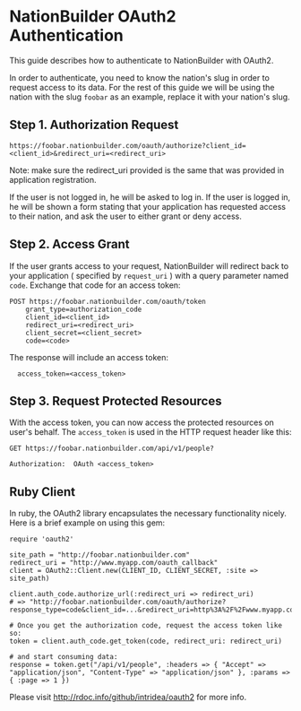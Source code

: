 # NationBuilder OAuth2 Authentication

This guide describes how to authenticate to NationBuilder with OAuth2.

In order to authenticate, you need to know the nation's slug in order to request access to its data. For the rest of this guide we will be using the nation with the slug `foobar` as an example, replace it with your nation's slug.

## Step 1. Authorization Request

```
https://foobar.nationbuilder.com/oauth/authorize?client_id=<client_id>&redirect_uri=<redirect_uri>
```

Note: make sure the redirect_uri provided is the same that was provided in application registration.

If the user is not logged in, he will be asked to log in. If the user is logged in, he will be shown a form stating that your application has requested access to their nation, and ask the user to either grant or deny access.


## Step 2. Access Grant

If the user grants access to your request, NationBuilder will redirect back to your application ( specified by `request_uri` ) with a query parameter named `code`.  Exchange that code for an access token:


```
POST https://foobar.nationbuilder.com/oauth/token
    grant_type=authorization_code
    client_id=<client_id>
    redirect_uri=<redirect_uri>
    client_secret=<client_secret>
    code=<code>
```

The response will include an access token:

```
  access_token=<access_token>
```

## Step 3. Request Protected Resources

With the access token, you can now access the protected resources on user's behalf. The `access_token` is used in the HTTP request header like this:


```
GET https://foobar.nationbuilder.com/api/v1/people?

Authorization:  OAuth <access_token>
```

## Ruby Client

In ruby, the OAuth2 library encapsulates the necessary functionality nicely. Here is a brief example on using this gem:

```
require 'oauth2'

site_path = "http://foobar.nationbuilder.com"
redirect_uri = "http://www.myapp.com/oauth_callback"
client = OAuth2::Client.new(CLIENT_ID, CLIENT_SECRET, :site => site_path)

client.auth_code.authorize_url(:redirect_uri => redirect_uri)
# => "http://foobar.nationbuilder.com/oauth/authorize?response_type=code&client_id=...&redirect_uri=http%3A%2F%2Fwww.myapp.com%2Foauth_callback"

# Once you get the authorization code, request the access token like so:
token = client.auth_code.get_token(code, redirect_uri: redirect_uri)

# and start consuming data:
response = token.get("/api/v1/people", :headers => { "Accept" => "application/json", "Content-Type" => "application/json" }, :params => { :page => 1 })
```

Please visit http://rdoc.info/github/intridea/oauth2 for more info.

